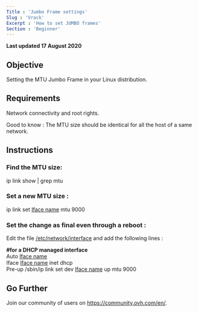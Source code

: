 ```yaml
---
Title : 'Jumbo Frame settings'
Slug : 'Vrack'
Excerpt : 'How to set JUMBO frames'
Section : 'Beginner'
---
```


**Last updated 17 August 2020**


## Objective

Setting the MTU Jumbo Frame in your Linux distribution.

## Requirements

Network connectivity and root rights.

Good to know : The MTU size should be identical for all the host of a same network. 

## Instructions

### Find the MTU size: <br/> 
ip link show | grep mtu

### Set a new MTU size : <br/>  
ip link set <u>Iface name</u> mtu 9000

### Set the change as final even through a reboot : <br/> 
Edit the file <u>/etc/network/interface</u> and add the following lines : <br/>

<p><b>#for a DHCP managed interface</b><br/>
Auto <u>Iface name</u> <br/>
Iface <u>Iface name</u> inet dhcp <br/>
Pre-up  /sbin/ip  link set dev <u>Iface name</u> up mtu 9000</p>

## Go Further
Join our community of users on <https://community.ovh.com/en/>.

